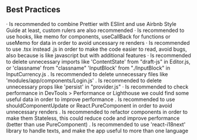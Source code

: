 ## Best Practices

· Is recommended to combine Prettier with ESlint and use Airbnb Style Guide at least, custom rulers are also recommended
· Is recommended to use hooks, like memo for components, useCallBack for functions or useMemo for data in order to avoid uncessary re renders
· Is recommended to use .tsx instead .js in order to make the code easier to read, avoid bugs, also because is like javascript but with additional features
· Is recommended to delete unnecessary imports like 'ContentState' from "draft-js" in Editor.js, or 'classname' from "classname" 'InputBlock' from "./InputBlock" in
InputCurrency.js
. Is recommended to delete unnecessary files like 'modules/app/components/Login.js'
. Is recommended to delete unnecessary props like 'persist' in "provider.js"
· Is recommended to check performance in DevTools > Performance or Lighthouse we could find some useful data in order to improve performance
. Is recommended to use shouldComponentUpdate or React.PureComponent in order to avoid unnecessary renders
. Is recommended to refactor components in order to make them Stateless, this could reduce code and improve performance (better than use PureComponent)
. Is recommended to use 'react-i18next' library to handle texts, and make the app useful to more than one language
